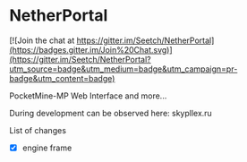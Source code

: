 NetherPortal
============

[![Join the chat at https://gitter.im/Seetch/NetherPortal](https://badges.gitter.im/Join%20Chat.svg)](https://gitter.im/Seetch/NetherPortal?utm_source=badge&utm_medium=badge&utm_campaign=pr-badge&utm_content=badge)
 
PocketMine-MP Web Interface and more...

During development can be observed here: skypllex.ru

List of changes 

- [x] engine frame
